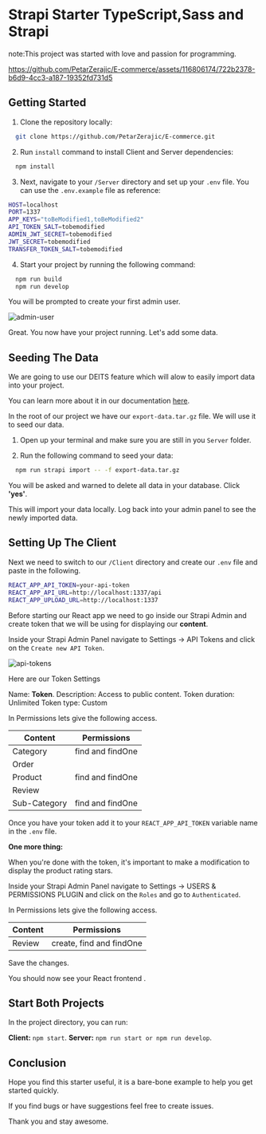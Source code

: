 # Strapi Starter TypeScript,Sass and Strapi

note:This project was started with love and passion for programming.

https://github.com/PetarZerajic/E-commerce/assets/116806174/722b2378-b6d9-4cc3-a187-19352fd731d5



## Getting Started

1. Clone the repository locally:

```bash
  git clone https://github.com/PetarZerajic/E-commerce.git
```

2. Run `install` command to install Client and Server dependencies:

```bash
  npm install
```

3. Next, navigate to your `/Server` directory and set up your `.env` file. You can use the `.env.example` file as reference:

```bash
HOST=localhost
PORT=1337
APP_KEYS="toBeModified1,toBeModified2"
API_TOKEN_SALT=tobemodified
ADMIN_JWT_SECRET=tobemodified
JWT_SECRET=tobemodified
TRANSFER_TOKEN_SALT=tobemodified
```

4. Start your project by running the following command:

```bash
  npm run build
  npm run develop
```

You will be prompted to create your first admin user.

![admin-user](https://user-images.githubusercontent.com/6153188/231865420-5f03a90f-b893-4057-9634-9632920a7d97.gif)

Great. You now have your project running. Let's add some data.

## Seeding The Data

We are going to use our DEITS feature which will alow to easily import data into your project.

You can learn more about it in our documentation [here](https://docs.strapi.io/dev-docs/data-management).

In the root of our project we have our `export-data.tar.gz` file. We will use it to seed our data.

1. Open up your terminal and make sure you are still in you `Server` folder.

2. Run the following command to seed your data:

```bash
  npm run strapi import -- -f export-data.tar.gz
```
You will be asked and warned to delete all data in your database. Click **'yes'**.

This will import your data locally. Log back into your admin panel to see the newly imported data.

## Setting Up The Client

Next we need to switch to our `/Client` directory and create our `.env` file and paste in the following.

```bash
REACT_APP_API_TOKEN=your-api-token
REACT_APP_API_URL=http://localhost:1337/api
REACT_APP_UPLOAD_URL=http://localhost:1337

```

Before starting our React app we need to go inside our Strapi Admin and create token that we will be using for displaying our **content**.

Inside your Strapi Admin Panel navigate to Settings -> API Tokens and click on the `Create new API Token`.

![api-tokens](https://user-images.githubusercontent.com/6153188/231865572-cebc5538-374c-4050-91cd-c303fae25a3d.png)

Here are our Token Settings

Name: **Token**.
Description: Access to public content.
Token duration: Unlimited
Token type: Custom

In Permissions lets give the following access.

| Content      |   Permissions    |
| ------------ | :--------------: |
| Category     | find and findOne |
| Order        |                  |
| Product      | find and findOne |
| Review       |                  |
| Sub-Category | find and findOne |

Once you have your token add it to your `REACT_APP_API_TOKEN` variable name in the `.env` file.

**One more thing:**

When you're done with the token, it's important to make a modification to display the product rating stars.

Inside your Strapi Admin Panel navigate to Settings -> USERS & PERMISSIONS PLUGIN and click on the `Roles` and go to `Authenticated`.

In Permissions lets give the following access.

| Content |       Permissions        |
| ------- | :----------------------: |
| Review  | create, find and findOne |

Save the changes.

You should now see your React frontend .

## Start Both Projects

In the project directory, you can run:

**Client:** `npm start`.
**Server:** `npm run start or npm run develop`.

## Conclusion

Hope you find this starter useful, it is a bare-bone example to help you get started quickly.

If you find bugs or have suggestions feel free to create issues.

Thank you and stay awesome.
